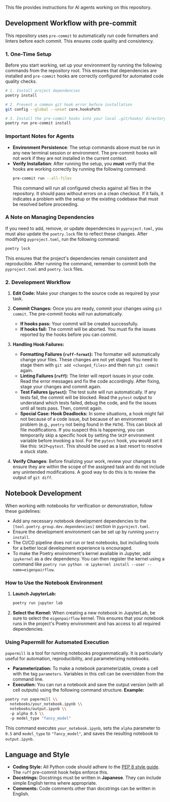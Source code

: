 This file provides instructions for AI agents working on this repository.

## Development Workflow with pre-commit

This repository uses `pre-commit` to automatically run code formatters and linters before each commit. This ensures code quality and consistency.

### 1. One-Time Setup

Before you start working, set up your environment by running the following commands from the repository root. This ensures that dependencies are installed and `pre-commit` hooks are correctly configured for automated code quality checks.

```bash
# 1. Install project dependencies
poetry install

# 2. Prevent a common git hook error before installation
git config --global --unset core.hooksPath

# 3. Install the pre-commit hooks into your local .git/hooks/ directory
poetry run pre-commit install
```

### Important Notes for Agents

- **Environment Persistence**: The setup commands above must be run in any new terminal session or environment. The pre-commit hooks will not work if they are not installed in the current context.
- **Verify Installation**: After running the setup, you **must** verify that the hooks are working correctly by running the following command:
  ```bash
  pre-commit run --all-files
  ```
  This command will run all configured checks against all files in the repository. It should pass without errors on a clean checkout. If it fails, it indicates a problem with the setup or the existing codebase that must be resolved before proceeding.

### A Note on Managing Dependencies

If you need to add, remove, or update dependencies in `pyproject.toml`, you must also update the `poetry.lock` file to reflect these changes. After modifying `pyproject.toml`, run the following command:

```bash
poetry lock
```

This ensures that the project's dependencies remain consistent and reproducible. After running the command, remember to commit both the `pyproject.toml` and `poetry.lock` files.

### 2. Development Workflow

1.  **Edit Code:** Make your changes to the source code as required by your task.

2.  **Commit Changes:** Once you are ready, commit your changes using `git commit`. The pre-commit hooks will run automatically.

    *   **If hooks pass:** Your commit will be created successfully.
    *   **If hooks fail:** The commit will be aborted. You must fix the issues reported by the hooks before you can commit.

3.  **Handling Hook Failures:**
    *   **Formatting Failures (`ruff-format`):** The formatter will automatically change your files. These changes are not yet staged. You need to stage them with `git add <changed_files>` and then run `git commit` again.
    *   **Linting Failures (`ruff`):** The linter will report issues in your code. Read the error messages and fix the code accordingly. After fixing, stage your changes and commit again.
    *   **Test Failures (`pytest`):** The test suite will run automatically. If any tests fail, the commit will be blocked. Read the `pytest` output to understand which tests failed, debug the code, and fix the issues until all tests pass. Then, commit again.
    *   **Special Case: Hook Deadlocks:** In some situations, a hook might fail not because of a code issue, but because of an environment problem (e.g., `poetry` not being found in the `PATH`). This can block all file modifications. If you suspect this is happening, you can temporarily skip a specific hook by setting the `SKIP` environment variable before invoking a tool. For the `pytest` hook, you would set it like this: `SKIP=pytest`. This should be used as a last resort to resolve a stuck state.

4.  **Verify Changes**:
    Before finalizing your work, review your changes to ensure they are within the scope of the assigned task and do not include any unintended modifications. A good way to do this is to review the output of `git diff`.

## Notebook Development

When working with notebooks for verification or demonstration, follow these guidelines:

-   Add any necessary notebook development dependencies to the `[tool.poetry.group.dev.dependencies]` section in `pyproject.toml`.
-   Ensure the development environment can be set up by running `poetry install`.
-   The CI/CD pipeline does not run or test notebooks, but including tools for a better local development experience is encouraged.
-   To make the Poetry environment's kernel available in Jupyter, add `ipykernel` as a dev dependency. You can then register the kernel using a command like `poetry run python -m ipykernel install --user --name=eigenpairflow`.

### How to Use the Notebook Environment

1.  **Launch JupyterLab:**
    ```bash
    poetry run jupyter lab
    ```

2.  **Select the Kernel:**
    When creating a new notebook in JupyterLab, be sure to select the `eigenpairflow` kernel. This ensures that your notebook runs in the project's Poetry environment and has access to all required dependencies.
### Using Papermill for Automated Execution
`papermill` is a tool for running notebooks programmatically. It is particularly useful for automation, reproducibility, and parameterizing notebooks.
-   **Parameterization:** To make a notebook parameterizable, create a cell with the tag `parameters`. Variables in this cell can be overridden from the command line.
-   **Execution:** You can run a notebook and save the output version (with all cell outputs) using the following command structure.
**Example:**
```bash
poetry run papermill \\
  notebooks/your_notebook.ipynb \\
  notebooks/output.ipynb \\
  -p alpha 0.5 \\
  -p model_type "fancy_model"
```
This command executes `your_notebook.ipynb`, sets the `alpha` parameter to `0.5` and `model_type` to `"fancy_model"`, and saves the resulting notebook to `output.ipynb`.

## Language and Style

*   **Coding Style:** All Python code should adhere to the [PEP 8 style guide](https://peps.python.org/pep-0008/). The `ruff` pre-commit hook helps enforce this.
*   **Docstrings:** Docstrings must be written in **Japanese**. They can include simple English terms where appropriate.
*   **Comments:** Code comments other than docstrings can be written in English.
